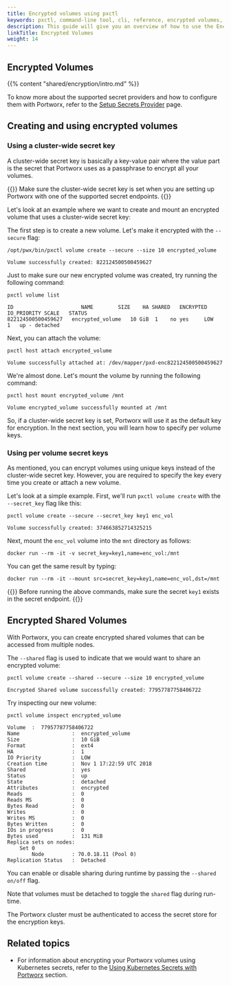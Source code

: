 ```yaml
---
title: Encrypted volumes using pxctl
keywords: pxctl, command-line tool, cli, reference, encrypted volumes, cluster-wide secret key, per-volume secret key, encrypted shared volumes
description: This guide will give you an overview of how to use the Encryption feature for Portworx volumes.
linkTitle: Encrypted Volumes
weight: 14
---
```


## Encrypted Volumes

{{% content "shared/encryption/intro.md" %}}

To know more about the supported secret providers and how to configure them with Portworx, refer to the [Setup Secrets Provider](/key-management) page.

## Creating and using encrypted volumes

### Using a cluster-wide secret key
A cluster-wide secret key is basically a key-value pair where the value part is the secret that Portworx uses as a passphrase to encrypt all your volumes.

{{<info>}}
Make sure the cluster-wide secret key is set when you are setting up Portworx with one of the supported secret endpoints.
{{</info>}}

Let's look at an example where we want to create and mount an encrypted volume that uses a cluster-wide secret key:

The first step is to create a new volume. Let's make it encrypted with the `--secure` flag:

```text
/opt/pwx/bin/pxctl volume create --secure --size 10 encrypted_volume
```

```output
Volume successfully created: 822124500500459627
```

Just to make sure our new encrypted volume was created, try running the following command:

```text
pxctl volume list
```

```output
ID	      	     		NAME		SIZE	HA SHARED	ENCRYPTED	IO_PRIORITY	SCALE	STATUS
822124500500459627	 encrypted_volume	10 GiB	1    no yes		LOW		1	up - detached
```

Next, you can attach the volume:

```text
pxctl host attach encrypted_volume
```

```output
Volume successfully attached at: /dev/mapper/pxd-enc822124500500459627
```

We're almost done. Let's mount the volume by running the following command:

```text
pxctl host mount encrypted_volume /mnt
```

```output
Volume encrypted_volume successfully mounted at /mnt
```

So, if a cluster-wide secret key is set, Portworx will use it as the default key for encryption.
In the next section, you will learn how to specify per volume keys.


### Using per volume secret keys

As mentioned, you can encrypt volumes using unique keys instead of the cluster-wide secret key. However, you are required to specify the key every time you create or attach a new volume.

Let's look at a simple example. First, we'll run  `pxctl volume create` with the `--secret_key` flag like this:


```text
pxctl volume create --secure --secret_key key1 enc_vol
```

```output
Volume successfully created: 374663852714325215
```

Next, mount the `enc_vol` volume into the `mnt` directory as follows:


```text
docker run --rm -it -v secret_key=key1,name=enc_vol:/mnt
```

You can get the same result by typing:

```text
docker run --rm -it --mount src=secret_key=key1,name=enc_vol,dst=/mnt
```

{{<info>}}
Before running the above commands, make sure the secret `key1` exists in the secret endpoint.
{{</info>}}

## Encrypted Shared Volumes

With Portworx, you can create encrypted shared volumes that can be accessed from multiple nodes.

The `--shared` flag is used to indicate that we would want to share an encrypted volume:

```text
pxctl volume create --shared --secure --size 10 encrypted_volume
```

```output
Encrypted Shared volume successfully created: 77957787758406722
```

Try inspecting our new volume:

```text
pxctl volume inspect encrypted_volume
```

```output
Volume	:  77957787758406722
Name            	 :  encrypted_volume
Size            	 :  10 GiB
Format          	 :  ext4
HA              	 :  1
IO Priority     	 :  LOW
Creation time   	 :  Nov 1 17:22:59 UTC 2018
Shared          	 :  yes
Status          	 :  up
State           	 :  detached
Attributes      	 :  encrypted
Reads           	 :  0
Reads MS        	 :  0
Bytes Read      	 :  0
Writes          	 :  0
Writes MS       	 :  0
Bytes Written   	 :  0
IOs in progress 	 :  0
Bytes used      	 :  131 MiB
Replica sets on nodes:
	Set 0
		Node 		 : 70.0.18.11 (Pool 0)
Replication Status	 :  Detached
```

You can enable or disable sharing during runtime by passing the `--shared on/off` flag.

Note that volumes must be detached to toggle the `shared` flag during run-time.

The Portworx cluster must be authenticated to access the secret store for the encryption keys.

## Related topics

* For information about encrypting your Portworx volumes using Kubernetes secrets, refer to the [Using Kubernetes Secrets with Portworx](/key-management/kubernetes-secrets/#using-kubernetes-secrets-with-portworx) section.
